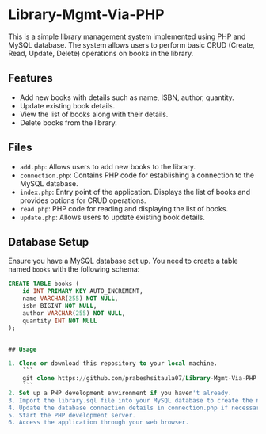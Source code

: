 # Library-Mgmt-Via-PHP

This is a simple library management system implemented using PHP and MySQL database. The system allows users to perform basic CRUD (Create, Read, Update, Delete) operations on books in the library.

## Features

- Add new books with details such as name, ISBN, author, quantity.
- Update existing book details.
- View the list of books along with their details.
- Delete books from the library.

## Files

- `add.php`: Allows users to add new books to the library.
- `connection.php`: Contains PHP code for establishing a connection to the MySQL database.
- `index.php`: Entry point of the application. Displays the list of books and provides options for CRUD operations.
- `read.php`: PHP code for reading and displaying the list of books.
- `update.php`: Allows users to update existing book details.

## Database Setup

Ensure you have a MySQL database set up. You need to create a table named `books` with the following schema:

```sql
CREATE TABLE books (
    id INT PRIMARY KEY AUTO_INCREMENT,
    name VARCHAR(255) NOT NULL,
    isbn BIGINT NOT NULL,
    author VARCHAR(255) NOT NULL,
    quantity INT NOT NULL
);


## Usage

1. Clone or download this repository to your local machine.
    ```
    git clone https://github.com/prabeshsitaula07/Library-Mgmt-Via-PHP
    ```
2. Set up a PHP development environment if you haven't already.
3. Import the library.sql file into your MySQL database to create the necessary table.
4. Update the database connection details in connection.php if necessary.
5. Start the PHP development server.
6. Access the application through your web browser.